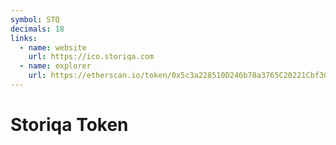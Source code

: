 ```yaml
---
symbol: STQ
decimals: 18
links:
  - name: website
    url: https://ico.storiqa.com
  - name: explorer
    url: https://etherscan.io/token/0x5c3a228510D246b78a3765C20221Cbf3082b44a4
---
```


# Storiqa Token
